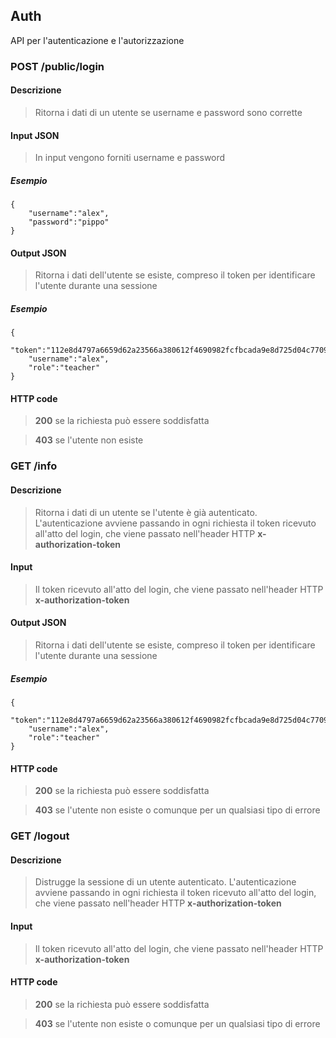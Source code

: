 ## Auth
API per l'autenticazione e l'autorizzazione

### POST /public/login
#### Descrizione
> Ritorna i dati di un utente se username e password sono corrette
#### Input JSON
> In input vengono forniti username e password
##### Esempio
    {
        "username":"alex",
        "password":"pippo"
    }
#### Output JSON
> Ritorna i dati dell'utente se esiste, compreso il token per identificare l'utente durante una sessione
##### Esempio
    {
        "token":"112e8d4797a6659d62a23566a380612f4690982fcfbcada9e8d725d04c77097b",
        "username":"alex",
        "role":"teacher"
    }
#### HTTP code
> **200** se la richiesta può essere soddisfatta

> **403** se l'utente non esiste


### GET /info
#### Descrizione
> Ritorna i dati di un utente se l'utente è già autenticato. L'autenticazione avviene passando in ogni richiesta
il token ricevuto all'atto del login, che viene passato nell'header HTTP **x-authorization-token**
#### Input 
> Il token ricevuto all'atto del login, che viene passato nell'header HTTP **x-authorization-token**
#### Output JSON
> Ritorna i dati dell'utente se esiste, compreso il token per identificare l'utente durante una sessione
##### Esempio
    {
        "token":"112e8d4797a6659d62a23566a380612f4690982fcfbcada9e8d725d04c77097b",
        "username":"alex",
        "role":"teacher"
    }
    
#### HTTP code
> **200** se la richiesta può essere soddisfatta

> **403** se l'utente non esiste o comunque per un qualsiasi tipo di errore


### GET /logout
#### Descrizione
> Distrugge la sessione di un utente autenticato. L'autenticazione avviene passando in ogni richiesta
il token ricevuto all'atto del login, che viene passato nell'header HTTP **x-authorization-token**
#### Input 
> Il token ricevuto all'atto del login, che viene passato nell'header HTTP **x-authorization-token**
#### HTTP code
> **200** se la richiesta può essere soddisfatta

> **403** se l'utente non esiste o comunque per un qualsiasi tipo di errore

